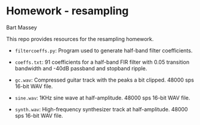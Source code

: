 # Homework - resampling
Bart Massey

This repo provides resources for the resampling homework.

* `filtercoeffs.py`: Program used to generate half-band
  filter coefficients.

* `coeffs.txt`: 91 coefficients for a half-band FIR filter
  with 0.05 transition bandwidth and -40dB passband and
  stopband ripple.

* `gc.wav`: Compressed guitar track with the peaks a bit
  clipped. 48000 sps 16-bit WAV file.

* `sine.wav`: 1KHz sine wave at half-amplitude. 48000 sps
  16-bit WAV file.

* `synth.wav`: High-frequency synthesizer track at
  half-amplitude. 48000 sps 16-bit WAV file.
